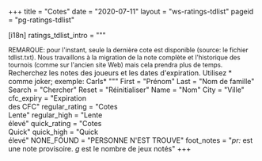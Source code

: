 +++
title = "Cotes"
date = "2020-07-11"
layout = "ws-ratings-tdlist"
pageid = "pg-ratings-tdlist"

[i18n]
    ratings_tdlist_intro = """
        <div class="notification" style="font-size:90%">
         REMARQUE: pour l'instant, seule la dernière cote est disponible
         (source: le fichier tdlist.txt). Nous travaillons à la migration de la note complète
         et l'historique des tournois (comme sur l'ancien site Web) mais cela prendra plus de temps.
        </div>
        Recherchez les notes des joueurs et les dates d'expiration. Utilisez * comme joker; exemple: Carls*
        """
    First = "Prénom"
    Last = "Nom de famille"
    Search = "Chercher"
    Reset = "Réinitialiser"
    Name = "Nom"
    City = "Ville"
    cfc_expiry = "Expiration<br>des CFC"
    regular_rating = "Cotes<br>Lente"
    regular_high = "Lente<br>élevé"
    quick_rating = "Cotes<br>Quick"
    quick_high = "Quick<br>élevé"
    NONE_FOUND = "PERSONNE N'EST TROUVE"
    foot_notes = "<i>pr:</i> est une note provisoire. <i>g</i> est le nombre de jeux notés"
+++

